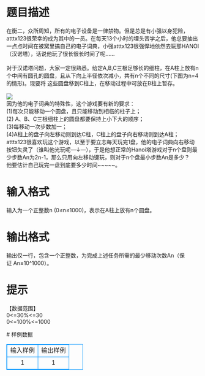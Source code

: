 # 

 
 # 题目描述 
<p>在衡二，众所周知，所有的电子设备是一律禁物。但是总是有小强以身犯险，atttx123很荣幸的成为其中的一员。在每天13个小时的埋头苦学之后，他总要抽出一点点时间在被窝里搞自己的电子词典，小强atttx123很强悍地依然去玩那HANOI（汉诺塔），话说他玩了很长很长时间了呢&hellip;&hellip;<br />
<br />
对于汉诺塔问题，大家一定很熟悉。给定A,B,C三根足够长的细柱，在A柱上放有n个中间有圆孔的圆盘，且从下向上半径依次减小，共有n个不同的尺寸(下图为n=4的情形)。现要将&nbsp;这些圆盘移到C柱上，在移动过程中可放在B柱上暂存。<br />
<br />
<img src="/source/joyoi/tyvj-2906/img/aHR0cDovL3d3dy5qb3lvaS5jbi9wcm9ibGVtL3R5dmotMjkwNi9wcm9ibGVtc19pbWFnZXMvMzQ3Mi9wZy5qcGc=.jpg" /><br />
因为他的电子词典的特殊性，这个游戏要有新的要求：<br />
(1)每次只能移动一个圆盘，且只能移动到相临的柱子上；<br />
(2)&nbsp;A、B、C三根细柱上的圆盘都要保持上小下大的顺序；<br />
(3)每移动一次步数加一；<br />
(4)A柱上的盘子向左移动则到达C柱，C柱上的盘子向右移动则到达A柱；<br />
atttx123很喜欢玩这个游戏，以至于要立志每天玩完1盘，他的电子词典向右移动按钮失灵了（谁叫他光玩呢&mdash;&darr;&mdash;），于是他想正常的Hanoi塔游戏对于n个盘则最少步数An为2n-1，那么只用向左移动键玩，则对于n个盘最小步数An是多少？<br />
他要估计自己玩完一盘到底要多少时间~~~~~。</p> 

 
 # 输入格式 
<p>输入为一个正整数n&nbsp;(0&le;n&le;1000)，表示在A柱上放有n个圆盘。</p> 

 
 # 输出格式 
<p>输出仅一行，包含一个正整数，为完成上述任务所需的最少移动次数An（保证&nbsp;An&le;10^1000）。</p> 

 
 # 提示 
<p>【数据范围】<br />
0&lt;=30%&lt;=30<br />
0&lt;=100%&lt;=1000</p> 
# 样例数据
<style>
        table,table tr th, table tr td { border:1px solid #0094ff; }
        table { width: 200px; min-height: 25px; line-height: 25px; text-align: center; border-collapse: collapse;}   
    </style>
<table>
	<tr>
		<td>输入样例</td>
		<td>输出样例</td>
	</tr>
<tr><td>1</td><td>1</td></tr></table>
